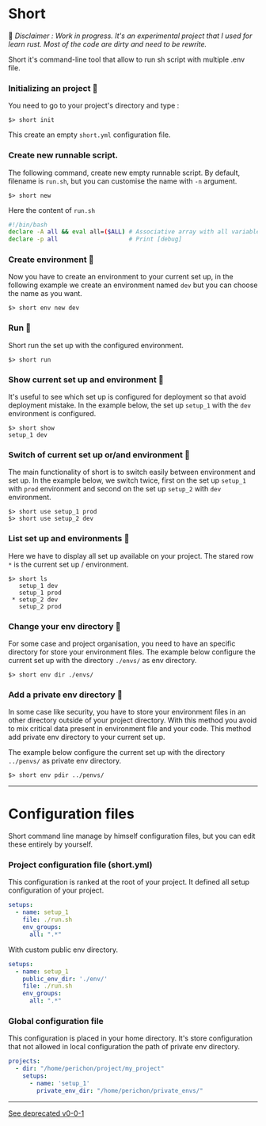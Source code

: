 # Short 

:construction: *Disclaimer : Work in progress. It's an experimental project that I used for learn rust. Most of the code are dirty and need to be rewrite.*

Short it's command-line tool that allow to run sh script with multiple .env file.

### Initializing an project :black_square_button:
You need to go to your project's directory and type :
```
$> short init
```
This create an empty `short.yml` configuration file.

### Create new runnable script.

The following command, create new empty runnable script. By default, filename is `run.sh`, but
you can customise the name with `-n` argument.
```
$> short new
```

Here the content of `run.sh`
```sh
#!/bin/bash
declare -A all && eval all=($ALL) # Associative array with all variables.
declare -p all                    # Print [debug]
```

### Create environment :black_square_button:
Now you have to create an environment to your current set up, in the following example we create an environment named `dev`
but you can choose the name as you want.
```
$> short env new dev
```

### Run :black_square_button:

Short run the set up with the configured environment.
```
$> short run
```

### Show current set up and environment :black_square_button:
It's useful to see which set up is configured for deployment so that avoid deployment mistake.
In the example below, the set up `setup_1` with the `dev` environment is configured.
```
$> short show
setup_1 dev
```

### Switch of current set up or/and environment :black_square_button:
The main functionality of short is to switch easily between environment and set up.
In the example below, we switch twice, first on the set up `setup_1` with `prod`
environment and second on the set up `setup_2` with `dev` environment.
```
$> short use setup_1 prod
$> short use setup_2 dev
```

### List set up and environments :black_square_button:
Here we have to display all set up available on your project. The stared row `*` is 
the current set up / environment.
```
$> short ls
   setup_1 dev
   setup_1 prod
 * setup_2 dev
   setup_2 prod
```

### Change your env directory :black_square_button:
For some case and project organisation, you need to have an specific directory
for store your environment files. The example below configure the current set up with
the directory `./envs/` as env directory.
```
$> short env dir ./envs/
```

### Add a private env directory :black_square_button:
In some case like security, you have to store your environment files in an other directory outside of your
project directory. With this method you avoid to mix critical data present in environment file and your code.
This method add private env directory to your current set up.

The example below configure the current set up with the directory `../penvs/` as private env directory.
```
$> short env pdir ../penvs/
```

----
# Configuration files

Short command line manage by himself configuration files, but you can edit these entirely by yourself.

### Project configuration file (short.yml)

This configuration is ranked at the root of your project. It defined all setup configuration of your project.

```yaml
setups:
  - name: setup_1
    file: ./run.sh
    env_groups:
      all: ".*"
```

With custom public env directory.
```yaml
setups:  
  - name: setup_1
    public_env_dir: './env/'
    file: ./run.sh
    env_groups:
      all: ".*"
```

### Global configuration file

This configuration is placed in your home directory.
It's store configuration that not allowed in local configuration the path of private env directory.

```yaml
projects:
  - dir: "/home/perichon/project/my_project"
    setups:
      - name: 'setup_1'
        private_env_dir: "/home/perichon/private_envs/"
```


----
[See deprecated v0-0-1](https://github.com/vincent-herlemont/short/tree/v0-0-1)